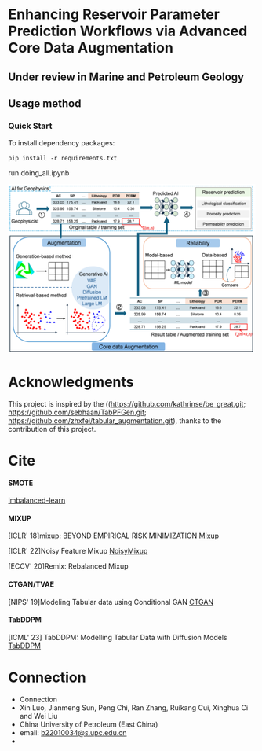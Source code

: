 # Enhancing Reservoir Parameter Prediction Workflows via Advanced Core Data Augmentation
## Under review in Marine and Petroleum Geology



## Usage method
### Quick Start
To install dependency packages:
```
pip install -r requirements.txt
```
run doing_all.ipynb

![image](workflow.tif)

# Acknowledgments
This project is inspired by the ((https://github.com/kathrinse/be_great.git; https://github.com/sebhaan/TabPFGen.git; https://github.com/zhxfei/tabular_augmentation.git), thanks to the contribution of this project.

# Cite

#### SMOTE
[imbalanced-learn](https://github.com/scikit-learn-contrib/imbalanced-learn)
#### MIXUP
[ICLR' 18]mixup: BEYOND EMPIRICAL RISK MINIMIZATION [Mixup](https://github.com/facebookresearch/mixup-cifar10)

[ICLR' 22]Noisy Feature Mixup
[NoisyMixup](https://github.com/erichson/NFM)

[ECCV' 20]Remix: Rebalanced Mixup

#### CTGAN/TVAE
[NIPS' 19]Modeling Tabular data using Conditional GAN
[CTGAN](https://github.com/sdv-dev/CTGAN)

#### TabDDPM
[ICML' 23] TabDDPM: Modelling Tabular Data with Diffusion Models
[TabDDPM](https://github.com/yandex-research/tab-ddpm)

# Connection
- Connection
- Xin Luo, Jianmeng Sun, Peng Chi, Ran Zhang, Ruikang Cui, Xinghua Ci and Wei Liu
- China University of Petroleum (East China)
- email: b22010034@s.upc.edu.cn
- 

